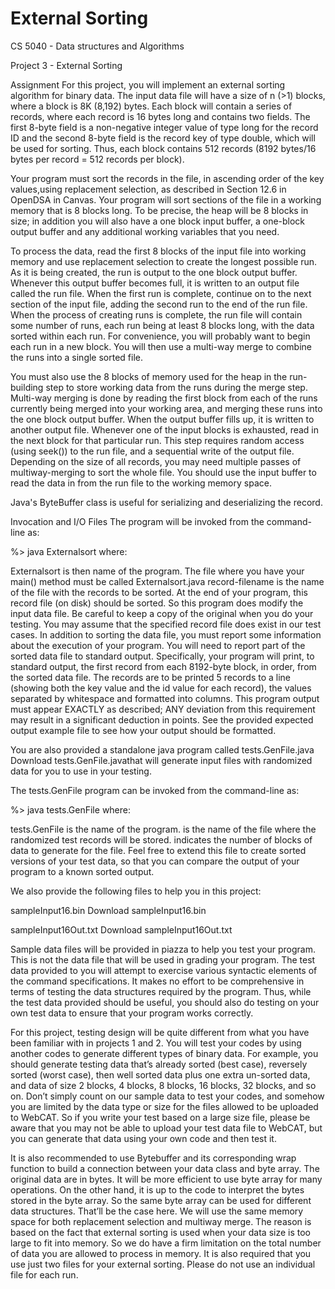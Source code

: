# External Sorting

CS 5040 - Data structures and Algorithms

Project 3 - External Sorting

Assignment
For this project, you will implement an external sorting algorithm for binary data. The input data file will have a size of n (>1) blocks, where a block is 8K (8,192) bytes. Each block will contain a series of records, where each record is 16 bytes long and contains two fields. The first 8-byte field is a non-negative integer value of type long for the record ID and the second 8-byte field is the record key of type double, which will be used for sorting. Thus, each block contains 512 records (8192 bytes/16 bytes per record = 512 records per block).

Your program must sort the records in the file, in ascending order of the key values,using replacement selection, as described in Section 12.6 in OpenDSA in Canvas. Your program will sort sections of the file in a working memory that is 8 blocks long. To be precise, the heap will be 8 blocks in size; in addition you will also have a one block input buffer, a one-block output buffer and any additional working variables that you need.

To process the data, read the first 8 blocks of the input file into working memory and use replacement selection to create the longest possible run. As it is being created, the run is output to the one block output buffer. Whenever this output buffer becomes full, it is written to an output file called the run file. When the first run is complete, continue on to the next section of the input file, adding the second run to the end of the run file. When the process of creating runs is complete, the run file will contain some number of runs, each run being at least 8 blocks long, with the data sorted within each run. For convenience, you will probably want to begin each run in a new block. You will then use a multi-way merge to combine the runs into a single sorted file.

You must also use the 8 blocks of memory used for the heap in the run-building step to store working data from the runs during the merge step. Multi-way merging is done by reading the first block from each of the runs currently being merged into your working area, and merging these runs into the one block output buffer. When the output buffer fills up, it is written to another output file. Whenever one of the input blocks is exhausted, read in the next block for that particular run. This step requires random access (using seek()) to the run file, and a sequential write of the output file. Depending on the size of all records, you may need multiple passes of multiway-merging to sort the whole file. You should use the input buffer to read the data in from the run file to the working memory space.

Java's ByteBuffer class is useful for serializing and deserializing the record.

Invocation and I/O Files
The program will be invoked from the command-line as:

%> java Externalsort <record-filename>
where:

Externalsort is then name of the program. The file where you have your main() method must be called Externalsort.java
record-filename is the name of the file with the records to be sorted. At the end of your program, this record file (on disk) should be sorted. So this program does modify the input data file. Be careful to keep a copy of the original when you do your testing. You may assume that the specified record file does exist in our test cases.
In addition to sorting the data file, you must report some information about the execution of your program. You will need to report part of the sorted data file to standard output. Specifically, your program will print, to standard output, the first record from each 8192-byte block, in order, from the sorted data file. The records are to be printed 5 records to a line (showing both the key value and the id value for each record), the values separated by whitespace and formatted into columns. This program output must appear EXACTLY as described; ANY deviation from this requirement may result in a significant deduction in points. See the provided expected output example file to see how your output should be formatted.

You are also provided a standalone java program called tests.GenFile.java  Download tests.GenFile.javathat will generate input files with randomized data for you to use in your testing.

The tests.GenFile program can be invoked from the command-line as:

%> java tests.GenFile <filename> <size-in-blocks>
where:

tests.GenFile is the name of the program.
<filename> is the name of the file where the randomized test records will be stored.
<size in blocks> indicates the number of blocks of data to generate for the file.
Feel free to extend this file to create sorted versions of your test data, so that you can compare the output of your program to a known sorted output.

We also provide the following files to help you in this project: 

sampleInput16.bin Download sampleInput16.bin

sampleInput16Out.txt Download sampleInput16Out.txt

Sample data files will be provided in piazza to help you test your program. This is not the data file that will be used in grading your program. The test data provided to you will attempt to exercise various syntactic elements of the command specifications. It makes no effort to be comprehensive in terms of testing the data structures required by the program. Thus, while the test data provided should be useful, you should also do testing on your own test data to ensure that your program works correctly.

 

For this project, testing design will be quite different from what you have been familiar with in projects 1 and 2. You will test your codes by using another codes to generate different types of binary data. For example, you should generate testing data that’s already sorted (best case), reversely sorted (worst case), then well sorted data plus one extra un-sorted data, and data of size 2 blocks, 4 blocks, 8 blocks, 16 blocks, 32 blocks, and so on. Don’t simply count on our sample data to test your codes, and somehow you are limited by the data type or size for the files allowed to be uploaded to WebCAT. So if you write your test based on a large size file, please be aware that you may not be able to upload your test data file to WebCAT, but you can generate that data using your own code and then test it.  

 

It is also recommended to use Bytebuffer and its corresponding wrap function to build a connection between your data class and byte array. The original data are in bytes. It will be more efficient to use byte array for many operations. On the other hand, it is up to the code to interpret the bytes stored in the byte array. So the same byte array can be used for different data structures. That’ll be the case here. We will use the same memory space for both replacement selection and multiway merge. The reason is based on the fact that external sorting is used when your data size is too large to fit into memory. So we do have a firm limitation on the total number of data you are allowed to process in memory. It is also required that you use just two files for your external sorting. Please do not use an individual file for each run.
